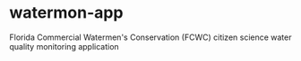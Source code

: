 # watermon-app
Florida Commercial Watermen's Conservation (FCWC) citizen science water quality monitoring application

